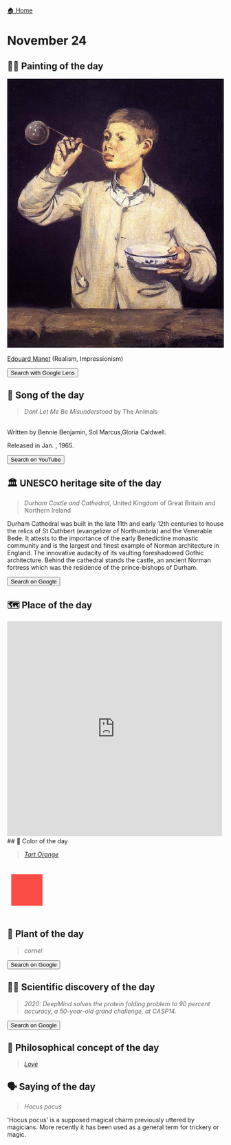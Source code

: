 
[🏠 Home](../../index.md)

# November 24

## 🧑‍🎨 Painting of the day

<img width="600" src="../img/Edouard_Manet_4.jpg">

[Edouard Manet](http://en.wikipedia.org/wiki/Édouard_Manet) (Realism, Impressionism)

<button class="btn btn-success"
onclick=" window.open('https://lens.google.com/uploadbyurl?url=https://iretes.github.io/one-a-day/data/img/Edouard_Manet_4.jpg','_blank')">
Search with Google Lens
</button>

## 🎼 Song of the day

> *Dont Let Me Be Misunderstood*
by The Animals

<br />Written by Bennie Benjamin, Sol Marcus,Gloria Caldwell.

Released in Jan. , 1965.

<button class="btn btn-success"
onclick=" window.open('http://www.youtube.com/search?q=Dont Let Me Be Misunderstood by The Animals','_blank')">
Search on YouTube
</button>

## 🏛️ UNESCO heritage site of the day

> *Durham Castle and Cathedral*, United Kingdom of Great Britain and Northern Ireland

<p>Durham Cathedral was built in the late 11th and early 12th centuries to house the relics of St Cuthbert (evangelizer of Northumbria) and the Venerable Bede. It attests to the importance of the early Benedictine monastic community and is the largest and finest example of Norman architecture in England. The innovative audacity of its vaulting foreshadowed Gothic architecture. Behind the cathedral stands the castle, an ancient Norman fortress which was the residence of the prince-bishops of Durham.</p>

<button class="btn btn-success"
onclick=" window.open('http://www.google.com/search?q=Durham Castle and Cathedral','_blank')">
Search on Google
</button>

## 🗺️ Place of the day

<iframe
src="https://www.mapcrunch.com"
name="mapcrunch"
width="500"
height="500"
allowTransparency="true"
scrolling="no"
frameborder="0"
>
</iframe>
## 🎨 Color of the day

> *[Tart Orange](https://en.wikipedia.org/wiki/List_of_Crayola_crayon_colors#Heads_&#39;n_Tails)*

<div style="color:#FB4D46; font-size: 100px;">&#9632;</div>

## 🌿 Plant of the day

> *cornel*

<button class="btn btn-success"
onclick=" window.open('http://www.google.com/search?q=cornel','_blank')">
Search on Google
</button>

## 🧑‍🔬 Scientific discovery of the day

> *2020: DeepMind solves the protein folding problem to 90 percent accuracy, a 50-year-old grand challenge, at CASP14.*

<button class="btn btn-success"
onclick=" window.open('http://www.google.com/search?q=2020: DeepMind solves the protein folding problem to 90 percent accuracy, a 50-year-old grand challenge, at CASP14.','_blank')"> 
Search on Google
</button>

## 💭 Philosophical concept of the day

> *[Love](https://en.wikipedia.org/wiki/Love)*

## 🗣️ Saying of the day

> *Hocus pocus*

'Hocus pocus' is a  supposed magical charm previously uttered by magicians. More recently it has been used as a general term for trickery or magic.
